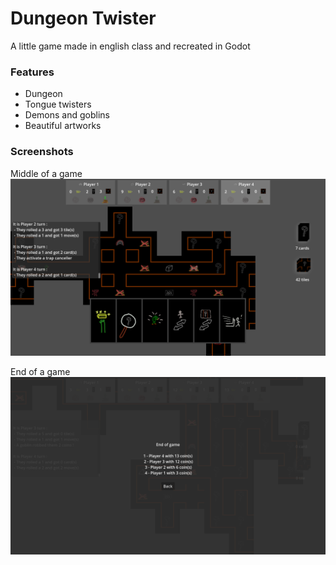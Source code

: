 # Dungeon Twister
  A little game made in english class and recreated in Godot


### Features
* Dungeon
* Tongue twisters
* Demons and goblins
* Beautiful artworks


### Screenshots

Middle of a game
![middle of a game](readme_assets/middle%20of%20a%20game.png)

End of a game
![end of a game](readme_assets/end%20of%20a%20game.png)

